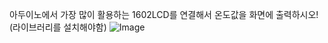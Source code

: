 아두이노에서 가장 많이 활용하는 1602LCD를 연결해서 온도값을 화면에 출력하시오!(라이브러리를 설치해야함)
![Image](https://github.com/user-attachments/assets/f6b4bb13-0d88-4c90-a6af-ddeadc220f3c)
